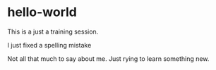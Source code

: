 # hello-world
This is a just a training session.

I just fixed a spelling mistake

Not all that much to say about me.  Just rying to learn something new.
